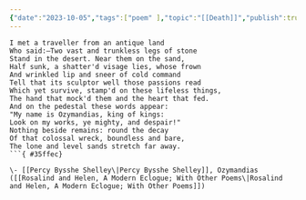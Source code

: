 ```yaml
---
{"date":"2023-10-05","tags":["poem" ],"topic":"[[Death]]","publish":true,"PassFrontmatter":true}
---
```


```elite
I met a traveller from an antique land  
Who said:—Two vast and trunkless legs of stone  
Stand in the desert. Near them on the sand,  
Half sunk, a shatter'd visage lies, whose frown  
And wrinkled lip and sneer of cold command  
Tell that its sculptor well those passions read  
Which yet survive, stamp'd on these lifeless things,  
The hand that mock'd them and the heart that fed.  
And on the pedestal these words appear:  
"My name is Ozymandias, king of kings:  
Look on my works, ye mighty, and despair!"  
Nothing beside remains: round the decay  
Of that colossal wreck, boundless and bare,  
The lone and level sands stretch far away.
```{ #35ffec}

\- [[Percy Bysshe Shelley\|Percy Bysshe Shelley]], Ozymandias ([[Rosalind and Helen, A Modern Eclogue; With Other Poems\|Rosalind and Helen, A Modern Eclogue; With Other Poems]])